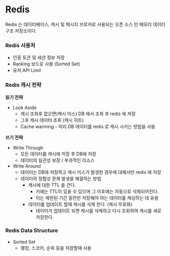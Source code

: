 # Redis

Redis 는 데이터베이스, 캐시 및 메시지 브로커로 사용되는 오픈 소스 인 메모리 데이터 구조 저장소이다.

### Redis 사용처
- 인증 토큰 및 세션 정보 저장
- Ranking 보드로 사용 (Sorted Set)
- 유저 API Limit

### Redis 캐시 전략
**읽기 전략**
- Look Aside
    - 캐시 조회후 없으면(캐시 미스) DB 에서 조회 후 redis 에 저장
    - 그후 캐시 데이터 조회 (캐시 히트)
    - Cache warming - 미리 DB 데이터를 redis 로 캐시 시키는 방법을 사용

**쓰기 전략**
- Write Through
    - 모든 데이터를 캐시에 저장 후 DB에 저장
    - 데이터의 일관성 보장 / 부과적인 리소스
- Write Around
    - 데이터는 DB에 저장하고 캐시 미스가 발생한 경우에 대해서만 redis 에 저장
    - 데이터의 정합성 문제 발생을 해결하는 방법
        - 캐시에 대한 TTL 을 건다.
          - 키에는 TTL이 있을 수 있으며 그 이후에는 자동으로 삭제되어진다.
          - 이는 제한된 기간 동안만 저장해야 하는 데이터를 캐싱하는 데 유용
        - 데이터를 업데이트 할때 캐시를 삭제 한다. (캐시 무효화)
          - 데이터가 업데이트 되면 캐시를 삭제하고 다시 조회하여 캐시를 새로 저장한다.


### Redis Data Structure
- Sorted Set
    - 랭킹, 스코어, 순위 등을 저장할때 사용
